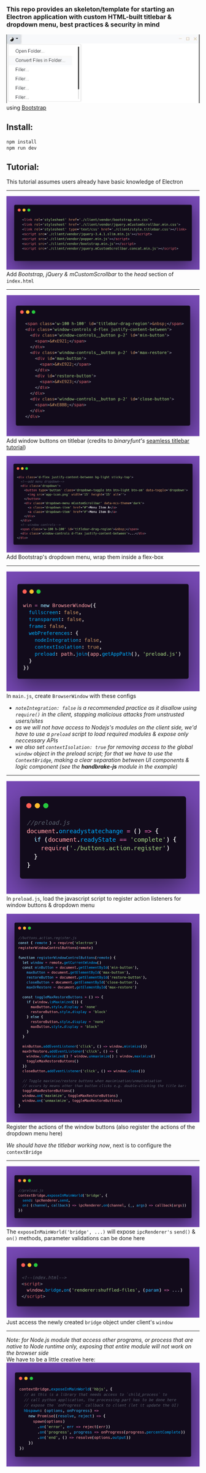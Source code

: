### This repo provides an skeleton/template for starting an Electron application with custom HTML-built titlebar & dropdown menu, best practices & security in mind
![img](./img/app.jpg)  
using [Bootstrap](https://getbootstrap.com/)

## Install:
```
npm install
npm run dev
```

## Tutorial:
This tutorial assumes users already have basic knowledge of Electron

---
![](./img/0.png)
Add _Bootstrap, jQuery & mCustomScrollbar_ to the _head_ section of `index.html`


---
![](./img/1.png)
Add window buttons on titlebar (credits to _binaryfunt's_ [seamless titlebar tutorial](https://github.com/binaryfunt/electron-seamless-titlebar-tutorial))

![](./img/1-1.png)
Add Bootstrap's dropdown menu, wrap them inside a flex-box

---
![](./img/2.png)
In `main.js`, create `BrowserWindow` with these configs   
* _`noteIntegration: false` is a recommended practice as it disallow using `require()` in the client, stopping malicious attacks from unstrusted users/sites_
* _as we will not have access to Nodejs's modules on the client side, we'd have to use a `preload` script to load required modules & expose only neccessary APIs_
* _we also set `contextIsolation: true` for removing access to the global `window` object in the preload script; for that we have to use the `ContextBridge`, making a clear separation between UI components & logic component (see the **handbrake-js** module in the example)_


---
![](./img/3.png)
In `preload.js`, load the javascript script to register action listeners for window buttons & dropdown menu

![](./img/4.png)
Register the actions of the window buttons (also register the actions of the dropdown menu here)

*We should have the titlebar working now*, next is to configure the `contextBridge`


---
![](./img/5.png)
The `exposeInMainWorld('bridge', ...)` will expose `ipcRenderer's` `send()` & `on()` methods, parameter validations can be done here

![](./img/6.png)
Just access the newly created `bridge` object under client's `window`


---
_Note: for Node.js module that access other programs, or process that are native to Node runtime only, exposing that entire module will not work on the browser side_  
We have to be a little creative here:
![](./img/7.png)
